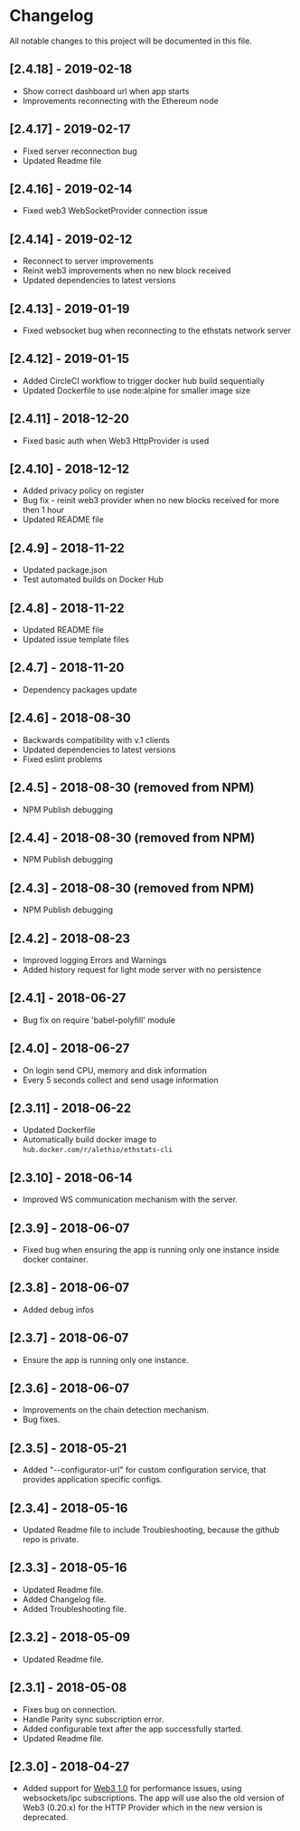 # Changelog
All notable changes to this project will be documented in this file.

## [2.4.18] - 2019-02-18
- Show correct dashboard url when app starts
- Improvements reconnecting with the Ethereum node 

## [2.4.17] - 2019-02-17
- Fixed server reconnection bug
- Updated Readme file

## [2.4.16] - 2019-02-14
- Fixed web3 WebSocketProvider connection issue

## [2.4.14] - 2019-02-12
- Reconnect to server improvements
- Reinit web3 improvements when no new block received
- Updated dependencies to latest versions

## [2.4.13] - 2019-01-19
- Fixed websocket bug when reconnecting to the ethstats network server

## [2.4.12] - 2019-01-15
- Added CircleCI workflow to trigger docker hub build sequentially
- Updated Dockerfile to use node:alpine for smaller image size

## [2.4.11] - 2018-12-20
- Fixed basic auth when Web3 HttpProvider is used

## [2.4.10] - 2018-12-12
- Added privacy policy on register
- Bug fix - reinit web3 provider when no new blocks received for more then 1 hour
- Updated README file

## [2.4.9] - 2018-11-22
- Updated package.json
- Test automated builds on Docker Hub

## [2.4.8] - 2018-11-22
- Updated README file
- Updated issue template files

## [2.4.7] - 2018-11-20
- Dependency packages update

## [2.4.6] - 2018-08-30
- Backwards compatibility with v.1 clients
- Updated dependencies to latest versions
- Fixed eslint problems

## [2.4.5] - 2018-08-30 (removed from NPM)
- NPM Publish debugging

## [2.4.4] - 2018-08-30 (removed from NPM)
- NPM Publish debugging

## [2.4.3] - 2018-08-30 (removed from NPM)
- NPM Publish debugging

## [2.4.2] - 2018-08-23
- Improved logging Errors and Warnings
- Added history request for light mode server with no persistence

## [2.4.1] - 2018-06-27
- Bug fix on require 'babel-polyfill' module

## [2.4.0] - 2018-06-27
- On login send CPU, memory and disk information
- Every 5 seconds collect and send usage information

## [2.3.11] - 2018-06-22
- Updated Dockerfile
- Automatically build docker image to `hub.docker.com/r/alethio/ethstats-cli`

## [2.3.10] - 2018-06-14
- Improved WS communication mechanism with the server.

## [2.3.9] - 2018-06-07
- Fixed bug when ensuring the app is running only one instance inside docker container.

## [2.3.8] - 2018-06-07
- Added debug infos

## [2.3.7] - 2018-06-07
- Ensure the app is running only one instance.

## [2.3.6] - 2018-06-07
- Improvements on the chain detection mechanism.
- Bug fixes.

## [2.3.5] - 2018-05-21
- Added "--configurator-url" for custom configuration service, that provides application specific configs.

## [2.3.4] - 2018-05-16
- Updated Readme file to include Troubleshooting, because the github repo is private.

## [2.3.3] - 2018-05-16
- Updated Readme file.
- Added Changelog file.
- Added Troubleshooting file.

## [2.3.2] - 2018-05-09
- Updated Readme file.

## [2.3.1] - 2018-05-08
- Fixes bug on connection.
- Handle Parity sync subscription error.
- Added configurable text after the app successfully started.
- Updated Readme file.

## [2.3.0] - 2018-04-27
- Added support for [Web3 1.0](http://web3js.readthedocs.io/en/1.0/index.html) for performance issues, using websockets/ipc subscriptions. The app will use also the old version of Web3 (0.20.x) for the HTTP Provider which in the new version is deprecated.
